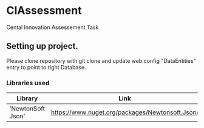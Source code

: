 # CIAssessment
Cental Innovation Assessement Task

## Setting up project.
Please clone repository with git clone and update web.config "DataEntities" entry to point to right Database.

### Libraries used 
|  Library  | Link |
| ------------- | ------------- |
| 'NewtonSoft Json' | https://www.nuget.org/packages/Newtonsoft.Json/  ||
